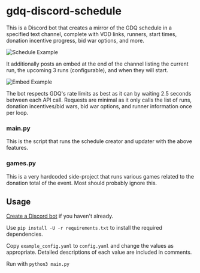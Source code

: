 # gdq-discord-schedule

This is a Discord bot that creates a mirror of the GDQ schedule in a specified text channel, complete with VOD links,
runners, start times, donation incentive progress, bid war options, and more.

![Schedule Example](https://i.imgur.com/KdHDlGq.png)

It additionally posts an embed at the end of the channel listing the current run, the upcoming 3 runs (configurable), and when they will start.

![Embed Example](https://i.imgur.com/FrF554b.png)

The bot respects GDQ's rate limits as best as it can by waiting 2.5 seconds between each API call.
Requests are minimal as it only calls the list of runs, donation incentives/bid wars, bid war options, and runner information once per loop.

### main.py

This is the script that runs the schedule creator and updater with the above features.

### games.py

This is a very hardcoded side-project that runs various games related to the donation total of the event.
Most should probably ignore this.

## Usage

[Create a Discord bot](https://discord.com/developers/applications/) if you haven't already.

Use `pip install -U -r requirements.txt` to install the required dependencies.

Copy `example_config.yaml` to `config.yaml` and change the values as appropriate.
Detailed descriptions of each value are included in comments.

Run with `python3 main.py`
